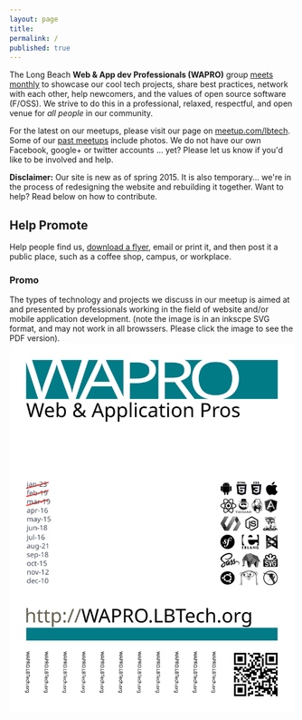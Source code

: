 ```yaml
---
layout: page
title:
permalink: /
published: true
---
```


The Long Beach __Web & App dev Professionals (WAPRO)__ group [meets monthly](http://meetup.com/lbtech) to showcase our cool tech projects, share best practices, network with each other, help newcomers, and the values of open source software (F/OSS).  We strive to do this in a professional, relaxed, respectful, and open venue for _all people_ in our community.

For the latest on our meetups, please visit our page on [meetup.com/lbtech](http://www.meetup.com/lbtech). Some of our [past meetups](http://www.meetup.com/lbtech/#past) include photos.  We do not have our own Facebook, google+ or twitter accounts ... yet?  Please let us know if you'd like to be involved and help.

**Disclaimer:** Our site is new as of spring 2015.  It is also temporary... we're in the process of redesigning the website and rebuilding it together.  Want to help?  Read below on how to contribute.


## Help Promote

Help people find us, [download a flyer](/images/wapro-promotion-flyer.pdf), email or print it, and then post it a public place, such as a coffee shop, campus, or workplace.

### Promo
The types of technology and projects we discuss in our meetup is aimed at and presented by professionals working in the field of website and/or mobile application development.  (note the image is in an inkscpe SVG format, and may not work in all browssers.  Please click the image to see the PDF version).
[![flyer](/images/wapro-promotion-flyer.svg)](/images/wapro-promotion-flyer.pdf)
